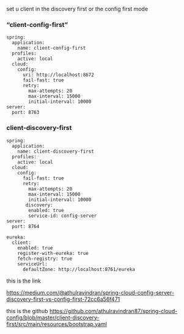 



set u client in the discovery first or the config first mode 


### “client-config-first”
```courseignore
spring:
  application:
    name: client-config-first
  profiles:
    active: local
  cloud:
    config:
      uri: http://localhost:8672
      fail-fast: true
      retry:
        max-attempts: 20
        max-interval: 15000
        initial-interval: 10000
server:
  port: 8763

```

### client-discovery-first

```courseignore
spring:
  application:
    name: client-discovery-first
  profiles:
    active: local
  cloud:
    config:
      fail-fast: true
      retry:
        max-attempts: 20
        max-interval: 15000
        initial-interval: 10000
       discovery:
        enabled: true
        service-id: config-server
server:
  port: 8764

eureka:
  client:
    enabled: true
    register-with-eureka: true
    fetch-registry: true
    serviceUrl:
      defaultZone: http://localhost:8761/eureka

```



this is the link 

https://medium.com/@athulravindran/spring-cloud-config-server-discovery-first-vs-config-first-72cc6a56f471


this is the github
https://github.com/athulravindran87/spring-cloud-config/blob/master/client-discovery-first/src/main/resources/bootstrap.yaml


